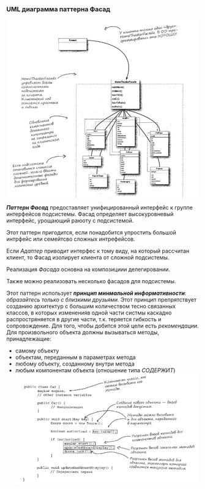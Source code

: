 ### UML диаграмма паттерна Фасад

![UML паттерна Фасад](https://github.com/Dzhonson64/DesignPatterns/blob/master/imgReadme/umlFaced.png)

***Паттерн Фасад*** предоставляет унифицированный интерфейс к группе интерфейсов подсистемы. Фасад определяет высокуровневый интерфейс, урощающий раюоту с подсистемой.

Этот паттерн пригодится, если понадобится упростить большой интрфейс или семейтсво сложных интрефейсов.

Если _Адаптер_ приводит интерфес к тому виду, на который рассчитан клиент, то Фасад изолирует клиента от сложной подсистемы.

Реализация _Фасада_ основна на композициии делегировании.

Также можно реализовать несколько  фасадов для подсистемы.

Этот паттерн использует ***принцип минмальной информативности***: _образайтесь только с близкими  друзьями._ Этот принцип препрятствует созданию архитектур с большим количеством тесно связанных классов, в которых измененияв одной части систмы каскадно распростряняется в другие части, т.к. теряется гибкость и сопровождение.
Для того, чтобы добится этой цели есть _рекомендации_. Для произвольного объекта должны вызываться методы, принадлежащие:
* самому объекту
* объектам, переданным в параметрах метода
* любому объекту, созданному внутри метода
* любым компонентам объекта (отношение типа _СОДЕРЖИТ_)
![схема принципа минмальной информативности](https://github.com/Dzhonson64/DesignPatterns/blob/master/imgReadme/Faced2.png)